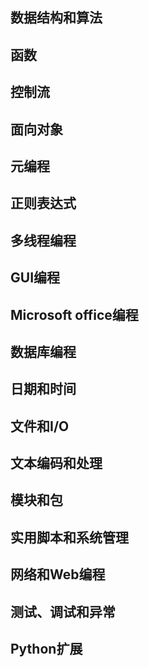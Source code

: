 ## 数据结构和算法

## 函数

## 控制流

## 面向对象

## 元编程

## 正则表达式

## 多线程编程

## GUI编程

## Microsoft office编程

## 数据库编程

## 日期和时间

## 文件和I/O

## 文本编码和处理

## 模块和包

## 实用脚本和系统管理

## 网络和Web编程

## 测试、调试和异常

## Python扩展
